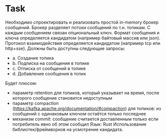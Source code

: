 # Task

Необходимо спроектировать и реализовать простой in-memory брокер сообщений. Брокер разделяет потоки сообщений по т.н. топикам. С каждым сообщением связан опциональный ключ. Формат сообщения и ключа определяется кандидатом (например байтовый массив или json). Протокол взаимодействия определяется кандидатом (например tcp или http+sse).
Должны быть доступны следующие запросы:

- a. Создание топика
- b. Подписка на сообщения в топике
- c. Отписка от сообщений в топике
- d. Добавление сообщения в топик

Будет плюсом:
* параметр retention для топиков, который указывает на время, после которого сообщение становится недоступным
* параметр compaction (https://kafka.apache.org/documentation/#compaction) для топиков: из сообщений с одинаковым ключом остаётся только последнее
* механизм commit: сообщение считается доставленным только если потребитель явно об этом сообщил
  Язык: Rust
  Использование библиотек/фреймворков на усмотрение кандидата.